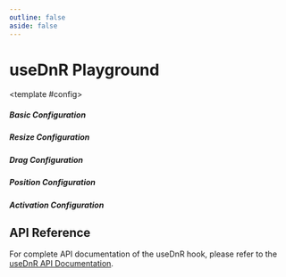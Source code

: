 ```yaml
---
outline: false
aside: false
---
```


# useDnR Playground

<script setup>
import { ref, computed, shallowRef, watch } from 'vue'
import { useDnR } from 'vue-dndnr'

// Element references
const elementRef = ref(null)
const containerRef = ref(null)
const containerBounds = ref(false);
const containerElement = computed(() => {
  if (containerBounds.value) {
    return containerRef.value
  }
  return undefined
})

// Custom handles references
const brHandleRef = ref(null)
const trHandleRef = ref(null)
const blHandleRef = ref(null)
const tlHandleRef = ref(null)
const customHandlesMap = computed(() => {
  if (handleType.value !== 'custom') return undefined

  const map = new Map()
  if (brHandleRef.value) map.set('br', brHandleRef.value)
  if (trHandleRef.value) map.set('tr', trHandleRef.value)
  if (blHandleRef.value) map.set('bl', blHandleRef.value)
  if (tlHandleRef.value) map.set('tl', tlHandleRef.value)
  return map
})

// Basic configuration
const initialPosition = shallowRef({ x: 50, y: 50 })
const initialSize = shallowRef({ width: 200, height: 150 })
const disabled = ref(false)
const disableDrag = ref(false)
const disableResize = ref(false)
const handleType = ref('borders')
const positionType = ref('absolute')
const lockAspectRatio = ref(false)

// Size constraints
const minWidth = ref(100)
const minHeight = ref(100)
const maxWidth = ref(500)
const maxHeight = ref(400)
const enableMinWidth = ref(true)
const enableMinHeight = ref(true)
const enableMaxWidth = ref(true)
const enableMaxHeight = ref(true)

// Activation settings
const activeOn = ref('none')
const preventDeactivation = ref(false)

// Advanced settings
const grid = ref(null)
const useGrid = ref(false)
const gridSize = ref(20)
const axis = ref('both')
const scale = ref(1)
const handlesSize = ref(8)
const availableHandles = ref(['t', 'b', 'r', 'l', 'tr', 'tl', 'br', 'bl'])

// Event logs
const eventLog = ref([])
const logEvent = (event, data) => {
  eventLog.value.unshift({ event, data, time: new Date().toLocaleTimeString() })
  if (eventLog.value.length > 5) {
    eventLog.value.pop()
  }
}

// Computed grid value
const gridValue = computed(() => {
  if (!useGrid.value) return undefined
  return [gridSize.value, gridSize.value]
})

// Computed size constraints
const computedMinWidth = computed(() => enableMinWidth.value ? minWidth.value : undefined)
const computedMinHeight = computed(() => enableMinHeight.value ? minHeight.value : undefined)
const computedMaxWidth = computed(() => enableMaxWidth.value ? maxWidth.value : undefined)
const computedMaxHeight = computed(() => enableMaxHeight.value ? maxHeight.value : undefined)

// Using the useDnR hook
const {
  position,
  size,
  style,
  isDragging,
  isResizing,
  isActive,
  activeHandle,
  hoverHandle,
  registerHandle,
  unregisterHandle
} = useDnR(elementRef, {
  // Basic options
  initialPosition: initialPosition.value,
  initialSize: initialSize.value,
  initialActive: true,
  disabled,
  disableDrag,
  disableResize,

  // Resize options
  handleType,
  positionType,
  lockAspectRatio,
  minWidth: computedMinWidth,
  minHeight: computedMinHeight,
  maxWidth: computedMaxWidth,
  maxHeight: computedMaxHeight,
  handles: availableHandles,
  customHandles: customHandlesMap,
  handlesSize,
  containerElement,
  grid: gridValue,
  axis,
  scale,

  // Activation options
  activeOn,
  preventDeactivation,

  // Event callbacks
  onDragStart: (e) => logEvent('dragStart', { x: position.x, y: position.y }),
  onDrag: (e) => logEvent('drag', { x: position.x, y: position.y }),
  onDragEnd: (e) => logEvent('dragEnd', { x: position.x, y: position.y }),
  onResizeStart: (currentSize, event) => logEvent('resizeStart', { handle: activeHandle.value, size: { ...currentSize } }),
  onResize: (currentSize, event) => logEvent('resize', { handle: activeHandle.value, size: { ...currentSize } }),
  onResizeEnd: (currentSize, event) => logEvent('resizeEnd', { handle: activeHandle.value, size: { ...currentSize } }),
  onActiveChange: (active) => logEvent('activeChange', { active })
})

</script>

<PlaygroundContainer title="useDnR Hook" description="Combined drag and resize functionality">
  <template #demo>
    <div ref="containerRef" class="relative w-full h-full bg-gray-100 dark:bg-gray-800 rounded-lg overflow-hidden">
      <div
        ref="elementRef"
        :style="style"
        class="bg-slate dark:bg-slate-700 text-sm text-white p-4 rounded-xl shadow-xl cursor-move"
      >
        <div>👋 Drag & ↔️ Resize me!</div>
        <div class="text-sm mt-2">Position: {{ position.x }}, {{ position.y }}</div>
        <div class="text-sm mt-1">Size: {{ size.width }} x {{ size.height }}</div>
        <div class="text-sm mt-1">
          <span v-if="isDragging">Dragging...</span>
          <span v-else-if="isResizing">Resizing ({{ activeHandle }})...</span>
          <span v-else-if="isActive">Active</span>
          <span v-else>Idle</span>
        </div>
        <!-- Custom handles when handleType is 'custom' -->
        <template v-if="handleType === 'custom'">
          <div
            ref="brHandleRef"
            class="absolute bottom-0 right-0 w-4 h-4 bg-red rounded-bl cursor-nwse-resize"
          ></div>
          <div
            ref="trHandleRef"
            class="absolute top-0 right-0 w-4 h-4 bg-red rounded-tr cursor-nesw-resize"
          ></div>
          <div
            ref="blHandleRef"
            class="absolute bottom-0 left-0 w-4 h-4 bg-red rounded-bl cursor-nesw-resize"
          ></div>
          <div
            ref="tlHandleRef"
            class="absolute top-0 left-0 w-4 h-4 bg-red rounded-tl cursor-nwse-resize"
          ></div>
        </template>
      </div>
      <!-- Event log display -->
      <div class="absolute bottom-2 right-2 bg-white dark:bg-gray-700 p-2 rounded shadow-md text-xs w-64 max-h-32 overflow-y-auto">
        <div class="font-bold mb-1">Event Log:</div>
        <div v-for="(log, index) in eventLog" :key="index" class="mb-1">
          <span class="text-gray-500">{{ log.time }}</span>
          <span class="font-medium">{{ log.event }}</span>
          <span class="text-xs text-gray-600 dark:text-gray-400">{{ JSON.stringify(log.data) }}</span>
        </div>
        <div v-if="eventLog.length === 0" class="text-gray-500">No events yet</div>
      </div>
    </div>
  </template>

  <template #config>
    <!-- Basic Configuration -->
    <div class="mb-6">
    <h5 class="font-medium text-sm text-gray-700 dark:text-gray-300 mb-2">Basic Configuration</h5>
      <ConfigOption
        label="Disable All"
        description="Disable all drag and resize functionality"
        v-model="disabled"
      />
      <ConfigOption
        label="Disable Drag"
        description="Only disable drag functionality"
        v-model="disableDrag"
      />
      <ConfigOption
        label="Disable Resize"
        description="Only disable resize functionality"
        v-model="disableResize"
      />
      <ConfigOption
        label="Lock Aspect Ratio"
        description="Maintain aspect ratio when resizing"
        v-model="lockAspectRatio"
      />
      <ConfigOption
        label="Use Container"
        description="Constrain element within container boundaries"
        v-model="containerBounds"
      />
    </div>
    <!-- Resize Configuration -->
    <div class="mb-6">
      <h5 class="font-medium text-sm text-gray-700 dark:text-gray-300 mb-2">Resize Configuration</h5>
      <ConfigOption
        label="Handle Type"
        description="Type of resize handles"
        type="select"
        :options="[
          { label: 'Borders', value: 'borders' },
          { label: 'Visible Handles', value: 'handles' },
          { label: 'Custom Handles', value: 'custom' }
        ]"
        v-model="handleType"
      />
      <ConfigOption
        label="Handles Size"
        description="Size of resize handles in pixels"
        type="range"
        :min="4"
        :max="20"
        :step="2"
        v-model="handlesSize"
        :disabled="handleType === 'borders'"
      />
      <ConfigOption
        label="Enable Min Width"
        description="Enable minimum width constraint"
        v-model="enableMinWidth"
      />
      <template v-if="enableMinWidth">
        <ConfigOption
          label="Minimum Width"
          description="Minimum width of the element"
          type="range"
          :min="50"
          :max="300"
          :step="10"
          v-model="minWidth"
        />
      </template>
      <ConfigOption
        label="Enable Min Height"
        description="Enable minimum height constraint"
        v-model="enableMinHeight"
      />
      <template v-if="enableMinHeight">
        <ConfigOption
          label="Minimum Height"
          description="Minimum height of the element"
          type="range"
          :min="50"
          :max="300"
          :step="10"
          v-model="minHeight"
        />
      </template>
      <ConfigOption
        label="Enable Max Width"
        description="Enable maximum width constraint"
        v-model="enableMaxWidth"
      />
      <template v-if="enableMaxWidth">
        <ConfigOption
          label="Maximum Width"
          description="Maximum width of the element"
          type="range"
          :min="200"
          :max="800"
          :step="50"
          v-model="maxWidth"
        />
      </template>
      <ConfigOption
        label="Enable Max Height"
        description="Enable maximum height constraint"
        v-model="enableMaxHeight"
      />
      <template v-if="enableMaxHeight">
        <ConfigOption
          label="Maximum Height"
          description="Maximum height of the element"
          type="range"
          :min="200"
          :max="800"
          :step="50"
          v-model="maxHeight"
        />
      </template>
    </div>
    <!-- Drag Configuration -->
    <div class="mb-6">
      <h5 class="font-medium text-sm text-gray-700 dark:text-gray-300 mb-2">Drag Configuration</h5>
      <ConfigOption
        label="Use Grid"
        description="Snap to grid when dragging"
        v-model="useGrid"
      />
      <ConfigOption
        v-if="useGrid"
        label="Grid Size"
        description="Size of grid cells in pixels"
        type="range"
        :min="5"
        :max="50"
        :step="5"
        v-model="gridSize"
        :disabled="!useGrid"
      />
      <ConfigOption
        label="Drag Axis"
        description="Axis constraint for dragging"
        type="select"
        :options="[
          { label: 'Both', value: 'both' },
          { label: 'X Only', value: 'x' },
          { label: 'Y Only', value: 'y' }
        ]"
        v-model="axis"
      />
      <ConfigOption
        label="Scale Factor"
        description="Scale factor for dragging (for transformed containers)"
        type="range"
        :min="0.5"
        :max="2"
        :step="0.1"
        v-model="scale"
      />
    </div>
    <!-- Position Configuration -->
    <div class="mb-6">
      <h5 class="font-medium text-sm text-gray-700 dark:text-gray-300 mb-2">Position Configuration</h5>
      <ConfigOption
        label="Position Type"
        description="Positioning type of the element"
        type="select"
        :options="[
          { label: 'Absolute', value: 'absolute' },
          { label: 'Relative', value: 'relative' }
        ]"
        v-model="positionType"
      />
    </div>
    <!-- Activation Configuration -->
    <div class="mb-6">
      <h5 class="font-medium text-sm text-gray-700 dark:text-gray-300 mb-2">Activation Configuration</h5>
      <ConfigOption
        label="Activation Mode"
        description="How the element is activated"
        type="select"
        :options="[
          { label: 'No Activation', value: 'none' },
          { label: 'Click to Activate', value: 'click' },
          { label: 'Hover to Activate', value: 'hover' }
        ]"
        v-model="activeOn"
      />
      <ConfigOption
        label="Prevent Deactivation"
        description="Prevent element from being deactivated"
        v-model="preventDeactivation"
      />
    </div>
  </template>
</PlaygroundContainer>

## API Reference

For complete API documentation of the useDnR hook, please refer to the [useDnR API Documentation](/api/use-dnr).
